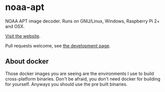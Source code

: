 # noaa-apt

NOAA APT image decoder. Runs on GNU/Linux, Windows, Raspberry Pi 2+ and OSX.

[Visit the website](http://noaa-apt.mbernardi.com.ar/).

Pull requests welcome, see [the development page](https://noaa-apt.mbernardi.com.ar/development.html#things-to-do).

## About docker

Those docker images you are seeing are the environments I use to build
cross-platform binaries. Don't be afraid, you don't need docker for building for
yourself. Anyways you should use the pre built binaries.
